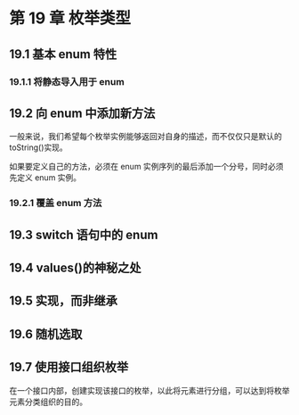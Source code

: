 # 第 19 章 枚举类型

## 19.1 基本 enum 特性

### 19.1.1 将静态导入用于 enum

## 19.2 向 enum 中添加新方法

一般来说，我们希望每个枚举实例能够返回对自身的描述，而不仅仅只是默认的 toString()实现。

如果要定义自己的方法，必须在 enum 实例序列的最后添加一个分号，同时必须先定义 enum 实例。

### 19.2.1 覆盖 enum 方法

## 19.3 switch 语句中的 enum

## 19.4 values()的神秘之处

## 19.5 实现，而非继承

## 19.6 随机选取

## 19.7 使用接口组织枚举

在一个接口内部，创建实现该接口的枚举，以此将元素进行分组，可以达到将枚举元素分类组织的目的。
